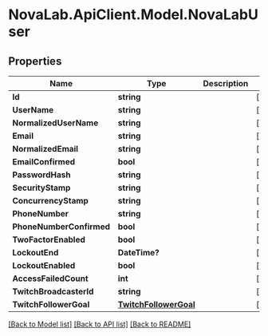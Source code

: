 # NovaLab.ApiClient.Model.NovaLabUser

## Properties

Name | Type | Description | Notes
------------ | ------------- | ------------- | -------------
**Id** | **string** |  | [optional] 
**UserName** | **string** |  | [optional] 
**NormalizedUserName** | **string** |  | [optional] 
**Email** | **string** |  | [optional] 
**NormalizedEmail** | **string** |  | [optional] 
**EmailConfirmed** | **bool** |  | [optional] 
**PasswordHash** | **string** |  | [optional] 
**SecurityStamp** | **string** |  | [optional] 
**ConcurrencyStamp** | **string** |  | [optional] 
**PhoneNumber** | **string** |  | [optional] 
**PhoneNumberConfirmed** | **bool** |  | [optional] 
**TwoFactorEnabled** | **bool** |  | [optional] 
**LockoutEnd** | **DateTime?** |  | [optional] 
**LockoutEnabled** | **bool** |  | [optional] 
**AccessFailedCount** | **int** |  | [optional] 
**TwitchBroadcasterId** | **string** |  | [optional] 
**TwitchFollowerGoal** | [**TwitchFollowerGoal**](TwitchFollowerGoal.md) |  | [optional] 

[[Back to Model list]](../README.md#documentation-for-models) [[Back to API list]](../README.md#documentation-for-api-endpoints) [[Back to README]](../README.md)

